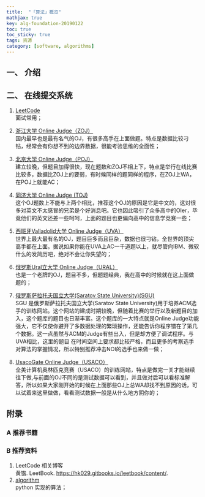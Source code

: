 ```yaml
---
title:  "「算法」概览"
mathjax: true
key: alg-foundation-20190122
toc: true
toc_sticky: true
tags: 资源
category: [software, algorithms]
---
```



## 一、 介绍

## 二、 在线提交系统
1. [LeetCode](https://leetcode.com/explore/)  
面试常用；   

1. [浙江大学 Online Judge（ZOJ）](http://acm.zju.edu.cn)    
国内最早也是最有名气的OJ，有很多高手在上面做题。特点是数据比较刁钻，经常会有你想不到的边界数据，很能考验思维的全面性；  

1. [北京大学 Online Judge（POJ）](http://acm.pku.edu.cn/JudgeOnline/)  
建立较晚，但题目加得很快，现在题数和ZOJ不相上下，特点是举行在线比赛比较多，数据比ZOJ上的要弱，有时候同样的题同样的程序，在ZOJ上WA，在POJ上就能AC；  

1. [同济大学 Online Judge (TOJ)](http://acm.tongji.edu.cn/index.php)   
这个OJ题数上不能与上两个相比，推荐这个OJ的原因是它是中文的，这对很多对英文不太感冒的兄弟是个好消息吧。它也因此吸引了众多高中的OIer，毕竟他们的英文还差一些呵呵，上面的题目也更偏向高中的信息学竞赛一些；  

1. [西班牙Valladolid大学 Online Judge（UVA）](http://acm.uva.es/)   
世界上最大最有名的OJ，题目巨多而且巨杂，数据也很刁钻，全世界的顶尖高手都在上面。据说如果你能在UVA上AC一千道题以上，就尽管向IBM、微软什么的发简历吧，绝对不会让你失望的；  

1. [俄罗斯Ural立大学 Online Judge（URAL）](http://acm.timus.ru/)  
也是一个老牌的OJ，题目不多，但题题经典，我在高中的时候就在这上面做题的；  

1. [俄罗斯萨拉托夫国立大学(Saratov State University)(SGU)](http://acm.sgu.ru/)  
SGU 是俄罗斯萨拉托夫国立大学(Saratov State University)用于培养ACM选手的训练网站。这个网站的建成时期较晚，但随着比赛的举行以及新题目的加入，这个题库的题目也日渐丰富。这个题库的一大特点就是Online Judge功能强大，它不仅使你避开了多数据处理的繁琐操作，还能告诉你程序错在了第几个数据。这一点虽然与ACM的Judge有些出入，但是却方便了调试程序。与UVA相比，这里的题目 在时间空间上要求都比较严格，而且更多的考察选手对算法的掌握情况，所以特别推荐冲击NOI的选手也来做一做；  

1. [UsacoGate Online Judge（USACO）](http://ace.delos.com/usacogate)    
全美计算机奥林匹克竞赛（USACO）的训练网站，特点是做完一关才能继续往下做,与前面的OJ不同的是测试数据可以看到，并且做对后可以看标准解答，所以如果大家刚开始的时候在上面那些OJ上总WA却找不到原因的话，可以试着来这里做做，看看测试数据一般是从什么地方阴你的；  



## 附录
### A 推荐书籍


### B 推荐资料
1. LeetCode 相关博客  
黄锴. LeetBook. <https://hk029.gitbooks.io/leetbook/content/>.  
1. [algorithm](https://github.com/qiwsir/algorithm)   
python 实现的算法；    
